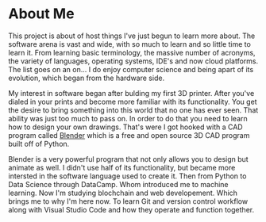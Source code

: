 # About Me

This project is about of host things I've just begun to learn more about.  The software arena is vast and wide, with so much to learn and so little time to learn it. 
From learning basic terminology, the massive number of acronyms, the variety of languages, operating systems, IDE's and now cloud platforms. The list goes on an on...
I do enjoy computer science and being apart of its evolution, which began from the hardware side.

My interest in software began after bulding my first 3D printer. After you've dialed in your prints and become more familiar with its functionality. You get the desire to bring something into this world that no one has ever seen.  That ability was just too much to pass on.  In order to do that you need to learn how to design your own drawings.  That's
were I got hooked with a CAD program called [Blender](https://www.blender.org/) which is a free and open source 3D CAD program built off of Python.   

Blender is a very powerful program that not only allows you to design but animate as well.  I didn't use half of its functionality, but became more intersted in the software language used to create it.  Then from Python to Data Science through DataCamp. Whom introduced me to machine learning.  Now I'm studying blochchain and web developement. 
Which brings me to why I'm here now. To learn Git and version control workflow along with Visual Studio Code and how they operate and function together. 

